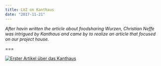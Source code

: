 ```yaml
---
title: LVZ on Kanthaus
date: "2017-11-21"
---
```

*After havin written the article about foodsharing Wurzen, Christian Neffe was intrigued by Kanthaus and came by to realize an article that focused on our project house.*

===

[![Erster Artikel über das Kanthaus](/pics/20171121_lvz.jpg)](/pics/20171121_lvz.pdf)
